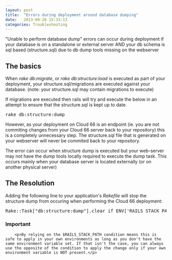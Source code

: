 ```yaml
---
layout: post
title:  "Errors during deployment around database dumping"
date:   2013-09-26 15:33:13
categories: Troubleshooting
---
```


<p class="lead">"Unable to perform database dump" errors can occur during deployment if your database is on a standalone or external server AND your db schema is sql based (structure.sql) due to db dump tools missing on the webserver</p>

## The basics
When *rake db:migrate*, or *rake db:structure:load* is executed as part of your deployment, your structure.sql/migrations are executed against your database.
(note: your structure.sql may contain migrations to execute)

If migrations are executed then rails will try and execute the below in an attempt to ensure that the structure.sql is kept up to date.
<pre class="terminal-commands">rake db:structure:dump</pre>

However, as your deployment on Cloud 66 is an endpoint (ie. you are not commiting changes from your Cloud 66 server back to your repository) this is a completely unnecessary step.
The structure.sql file that is generated on your webserver will never be commited back to your repository.

The error can occur when structure dump is executed but your web-server may not have the dump tools locally required to execute the dump task.
This occurs mainly when your database server is located externally (or on another physical server)

## The Resolution

Adding the following line to your application's *Rakefile* will stop the structure dump from occuring when performing the Cloud 66 deployment:
<pre class="terminal-commands">Rake::Task["db:structure:dump"].clear if ENV['RAILS_STACK_PATH']</pre>

<div class="notice">
	<h3>Important</h3>

		<p>By relying on the $RAILS_STACK_PATH condition means this is safe to apply in your own environments as long as you don't have the same environment variable set. If that isn't the case, you can always use the opposite of the condition to apply the change only if your own environment variable is NOT present.</p>
</div>